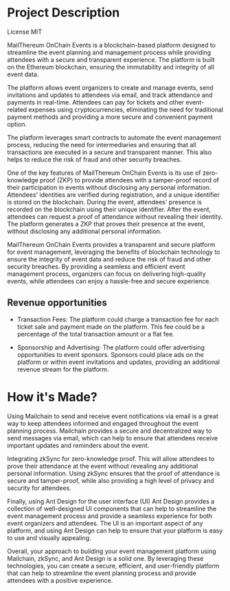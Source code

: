 # Project Description

License MIT 

MailThereum OnChain Events is a blockchain-based platform designed to streamline the event planning and management process while providing attendees with a secure and transparent experience. The platform is built on the Ethereum blockchain, ensuring the immutability and integrity of all event data.

The platform allows event organizers to create and manage events, send invitations and updates to attendees via email, and track attendance and payments in real-time. Attendees can pay for tickets and other event-related expenses using cryptocurrencies, eliminating the need for traditional payment methods and providing a more secure and convenient payment option.

The platform leverages smart contracts to automate the event management process, reducing the need for intermediaries and ensuring that all transactions are executed in a secure and transparent manner. This also helps to reduce the risk of fraud and other security breaches.

One of the key features of MailThereum OnChain Events is its use of zero-knowledge proof (ZKP) to provide attendees with a tamper-proof record of their participation in events without disclosing any personal information. Attendees' identities are verified during registration, and a unique identifier is stored on the blockchain. During the event, attendees' presence is recorded on the blockchain using their unique identifier. After the event, attendees can request a proof of attendance without revealing their identity. The platform generates a ZKP that proves their presence at the event, without disclosing any additional personal information.

MailThereum OnChain Events provides a transparent and secure platform for event management, leveraging the benefits of blockchain technology to ensure the integrity of event data and reduce the risk of fraud and other security breaches. By providing a seamless and efficient event management process, organizers can focus on delivering high-quality events, while attendees can enjoy a hassle-free and secure experience.

## Revenue opportunities
- Transaction Fees: The platform could charge a transaction fee for each ticket sale and payment made on the platform. This fee could be a percentage of the total transaction amount or a flat fee.

- Sponsorship and Advertising: The platform could offer advertising opportunities to event sponsors. Sponsors could place ads on the platform or within event invitations and updates, providing an additional revenue stream for the platform.

# How it's Made?

Using Mailchain to send and receive event notifications via email is a great way to keep attendees informed and engaged throughout the event planning process. Mailchain provides a secure and decentralized way to send messages via email, which can help to ensure that attendees receive important updates and reminders about the event.

Integrating zkSync for zero-knowledge proof. This will allow attendees to prove their attendance at the event without revealing any additional personal information. Using zkSync ensures that the proof of attendance is secure and tamper-proof, while also providing a high level of privacy and security for attendees.

Finally, using Ant Design for the user interface (UI) Ant Design provides a collection of well-designed UI components that can help to streamline the event management process and provide a seamless experience for both event organizers and attendees. The UI is an important aspect of any platform, and using Ant Design can help to ensure that your platform is easy to use and visually appealing.

Overall, your approach to building your event management platform using Mailchain, zkSync, and Ant Design is a solid one. By leveraging these technologies, you can create a secure, efficient, and user-friendly platform that can help to streamline the event planning process and provide attendees with a positive experience.
